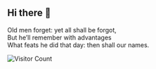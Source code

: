 ## Hi there 👋

Old men forget: yet all shall be forgot, <br />
But he’ll remember with advantages <br />
What feats he did that day: then shall our names. <br />

![Visitor Count](https://profile-counter.glitch.me/{DALEE9000}/count.svg)

<!--
**DALEE9000/DALEE9000** is a ✨ _special_ ✨ repository because its `README.md` (this file) appears on your GitHub profile.

Here are some ideas to get you started:

- 🔭 I’m currently working on ...
- 🌱 I’m currently learning ...
- 👯 I’m looking to collaborate on ...
- 🤔 I’m looking for help with ...
- 💬 Ask me about ...
- 📫 How to reach me: ...
- 😄 Pronouns: ...
- ⚡ Fun fact: ...
-->
